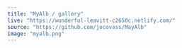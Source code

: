 ```yaml
---
title: "MyAlb / gallery"
live: "https://wonderful-leavitt-c2650c.netlify.com/"
source: "https://github.com/jocovass/MayAlb"
image: "myalb.png"
---
```

